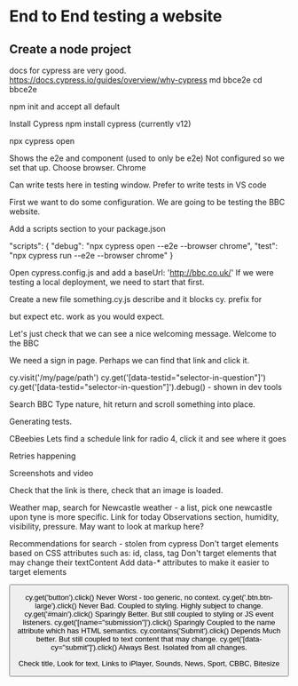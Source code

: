 # End to End testing a website

## Create a node project 

docs for cypress are very good. https://docs.cypress.io/guides/overview/why-cypress
md bbce2e
cd bbce2e

npm init and accept all default

Install Cypress npm install cypress (currently v12)

npx cypress open

Shows the e2e and component (used to only be e2e)
Not configured so we set that up.
Choose browser. Chrome

Can write tests here in testing window. Prefer to write tests in VS code

First we want to do some configuration. We are going to be testing the BBC website.

Add a scripts section to your package.json

"scripts": {
    "debug": "npx cypress open --e2e --browser chrome",
    "test": "npx cypress run --e2e --browser chrome"
  }
  
  Open cypress.config.js and add a baseUrl: 'http://bbc.co.uk/'
  If we were testing a local deployment, we need to start that first. 
  
  Create a new file something.cy.js
  describe and it blocks
  cy. prefix for 
  
  but expect etc. work as you would expect.
  
  Let's just check that we can see a nice welcoming message.
  Welcome to the BBC
  
  We need a sign in page. Perhaps we can find that link and click it.
  
  cy.visit('/my/page/path')
  cy.get('[data-testid="selector-in-question"]')
  cy.get('[data-testid="selector-in-question"]').debug() - shown in dev tools
  
  
  Search BBC
  Type nature, hit return and scroll something into place.
  
  Generating tests.
  
  CBeebies 
  Lets find a schedule link for radio 4, click it and see where it goes
  
  Retries happening
  
  Screenshots and video
  
  Check that the link is there, check that an image is loaded.
  
  Weather map, search for Newcastle weather - a list, pick one
  newcastle upon tyne is more specific.
  Link for today
  Observations section, humidity, visibility, pressure.
  May want to look at markup here? 
  
  Recommendations for search - stolen from cypress
Don't target elements based on CSS attributes such as: id, class, tag
Don't target elements that may change their textContent
Add data-* attributes to make it easier to target elements

<button 
data-cy="submit" >
  
  cy.get('button').click()	 Never	Worst - too generic, no context.
cy.get('.btn.btn-large').click()	 Never	Bad. Coupled to styling. Highly subject to change.
cy.get('#main').click()	 Sparingly	Better. But still coupled to styling or JS event listeners.
cy.get('[name="submission"]').click()	 Sparingly	Coupled to the name attribute which has HTML semantics.
cy.contains('Submit').click()	 Depends	Much better. But still coupled to text content that may change.
cy.get('[data-cy="submit"]').click()	 Always	Best. Isolated from all changes.
  
  Check title, 
  Look for text, 
  Links to iPlayer, Sounds, News, Sport, CBBC, Bitesize
  
